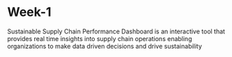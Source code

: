 # Week-1
Sustainable Supply Chain Performance Dashboard is an interactive tool that provides real time insights into supply chain operations enabling organizations to make data driven decisions and drive sustainability
